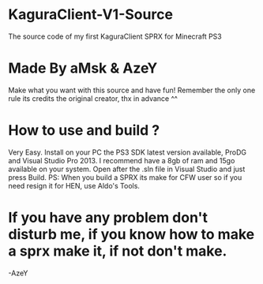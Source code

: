# KaguraClient-V1-Source
The source code of my first KaguraClient SPRX for Minecraft PS3
# Made By aMsk & AzeY

Make what you want with this source and have fun!
Remember the only one rule its credits the original creator, thx in advance ^^

# How to use and build ?

Very Easy. Install on your PC the PS3 SDK latest version available, ProDG and Visual Studio Pro 2013.
I recommend have a 8gb of ram and 15go available on your system.
Open after the .sln file in Visual Studio and just press Build.
PS: When you build a SPRX its make for CFW user so if you need resign it for HEN, use Aldo's Tools.

# If you have any problem don't disturb me, if you know how to make a sprx make it, if not don't make.

-AzeY
